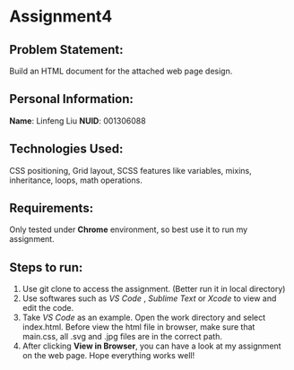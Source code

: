 # Assignment4
## Problem Statement:
Build an HTML document for the attached web page design.

## Personal Information:
**Name**: Linfeng Liu     **NUID**: 001306088

## Technologies Used:
CSS positioning, Grid layout, SCSS features like variables, mixins, inheritance, loops, math operations.

## Requirements:
Only tested under **Chrome** environment, so best use it to run my assignment.

## Steps to run:
1. Use git clone to access the assignment. (Better run it in local directory)
2. Use softwares such as _VS Code_ , _Sublime Text_ or _Xcode_ to view and edit the code.
3. Take _VS Code_ as an example. Open the work directory and select index.html. Before view the html file in browser, make sure that main.css, all .svg and .jpg files are in the correct path.
4. After clicking **View in Browser**, you can have a look at my assignment on the web page. Hope everything works well!